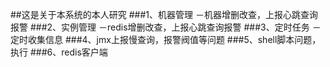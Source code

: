 ##这是关于本系统的本人研究
###1、机器管理 －机器增删改查，上报心跳查询报警
###2、实例管理 －redis增删改查，上报心跳查询报警
###3、定时任务 －定时收集信息
###4、jmx上报慢查询，报警阀值等问题
###5、shell脚本问题，执行
###6、redis客户端